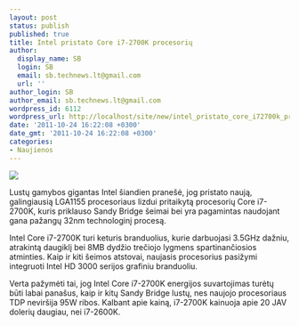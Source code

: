 ```yaml
---
layout: post
status: publish
published: true
title: Intel pristato Core i7-2700K procesorių
author:
  display_name: SB
  login: SB
  email: sb.technews.lt@gmail.com
  url: ''
author_login: SB
author_email: sb.technews.lt@gmail.com
wordpress_id: 6112
wordpress_url: http://localhost/site/new/intel_pristato_core_i72700k_procesoriu/
date: '2011-10-24 16:22:08 +0300'
date_gmt: '2011-10-24 16:22:08 +0300'
categories:
- Naujienos
---
```

<div class="imgright"><img src="http://technews.lt/upload/46c20_Intel-core-i7-logo.jpg"  /></div>
<p>Lustų gamybos gigantas Intel šiandien pranešė, jog pristato naują, galingiausią LGA1155 procesoriaus lizdui pritaikytą procesorių Core i7-2700K, kuris priklauso Sandy Bridge šeimai bei yra pagamintas naudojant gana pažangų 32nm technologinį procesą.</p>
<p>Intel Core i7-2700K turi keturis branduolius, kurie darbuojasi 3.5GHz dažniu, atrakintą daugiklį bei 8MB dydžio trečiojo lygmens spartinančiosios atminties. Kaip ir kiti šeimos atstovai, naujasis procesorius pasižymi integruoti Intel HD 3000 serijos grafiniu branduoliu.</p>
<p>Verta pažymėti tai, jog Intel Core i7-2700K energijos suvartojimas turėtų būti labai panašus, kaip ir kitų Sandy Bridge lustų, nes naujojo procesoriaus TDP neviršija 95W ribos. Kalbant apie kainą, i7-2700K kainuoja apie 20 JAV dolerių daugiau, nei i7-2600K.</p>
